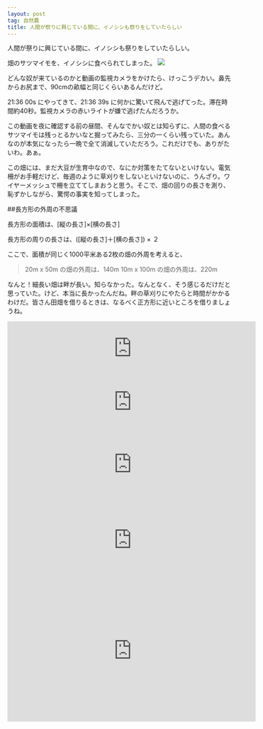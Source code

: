 ```yaml
---
layout: post
tag: 自然農
title: 人間が祭りに興じている間に、イノシシも祭りをしていたらしい
---
```

人間が祭りに興じている間に、イノシシも祭りをしていたらしい。

畑のサツマイモを、イノシシに食べられてしまった。
![](https://c2.staticflickr.com/8/7526/30127499235_15b34e2cc7.jpg)

どんな奴が来ているのかと動画の監視カメラをかけたら、けっこうデカい。鼻先からお尻まで、90cmの畝幅と同じくらいあるんだけど。

21:36 00s にやってきて、21:36 39s に何かに驚いて飛んで逃げてった。滞在時間約40秒。監視カメラの赤いライトが嫌で逃げたんだろうか。

この動画を夜に確認する前の昼間、そんなでかい奴とは知らずに、人間の食べるサツマイモは残っとるかいなと掘ってみたら、三分の一くらい残っていた。あんなのが本気になったら一晩で全て消滅していただろう。これだけでも、ありがたいわ。あぁ。

この畑には、まだ大豆が生育中なので、なにか対策をたてないといけない。電気柵がお手軽だけど、毎週のように草刈りをしないといけないのに、うんざり。ワイヤーメッシュで柵を立ててしまおうと思う。そこで、畑の回りの長さを測り、恥ずかしながら、驚愕の事実を知ってしまった。

##長方形の外周の不思議

長方形の面積は、[縦の長さ]×[横の長さ]

長方形の周りの長さは、([縦の長さ]＋[横の長さ]) × ２

ここで、面積が同じく1000平米ある2枚の畑の外周を考えると、

>20m x 50m の畑の外周は、140m
>10m x 100m の畑の外周は、220m

なんと！細長い畑は畔が長い。知らなかった。なんとなく、そう感じるだけだと思っていた。けど、本当に長かったんだね。畔の草刈りにやたらと時間がかかるわけだ。皆さん田畑を借りるときは、なるべく正方形に近いところを借りましょうね。


<iframe src="https://www.facebook.com/plugins/comment_embed.php?href=https%3A%2F%2Fwww.facebook.com%2Fkobapan%2Fposts%2F10206206290471065%3Fcomment_id%3D10206206349112531&include_parent=false" width="560" height="121" style="border:none;overflow:hidden" scrolling="no" frameborder="0" allowTransparency="true"></iframe>
<iframe src="https://www.facebook.com/plugins/comment_embed.php?href=https%3A%2F%2Fwww.facebook.com%2Fkobapan%2Fposts%2F10206206290471065%3Fcomment_id%3D10206206554717671&include_parent=false" width="560" height="121" style="border:none;overflow:hidden" scrolling="no" frameborder="0" allowTransparency="true"></iframe>
<iframe src="https://www.facebook.com/plugins/comment_embed.php?href=https%3A%2F%2Fwww.facebook.com%2Fkobapan%2Fposts%2F10206206290471065%3Fcomment_id%3D10206206570318061&include_parent=false" width="560" height="161" style="border:none;overflow:hidden" scrolling="no" frameborder="0" allowTransparency="true"></iframe>
<iframe src="https://www.facebook.com/plugins/comment_embed.php?href=https%3A%2F%2Fwww.facebook.com%2Fkobapan%2Fposts%2F10206206290471065%3Fcomment_id%3D10206206865205433&include_parent=false" width="560" height="181" style="border:none;overflow:hidden" scrolling="no" frameborder="0" allowTransparency="true"></iframe>
<iframe src="https://www.facebook.com/plugins/comment_embed.php?href=https%3A%2F%2Fwww.facebook.com%2Fkobapan%2Fposts%2F10206206290471065%3Fcomment_id%3D10206209934802171%26reply_comment_id%3D10206210114766670&include_parent=true" width="560" height="320" style="border:none;overflow:hidden" scrolling="no" frameborder="0" allowTransparency="true"></iframe>
